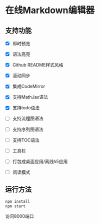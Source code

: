 # 在线Markdown编辑器

## 支持功能

- [x] 即时预览
- [x] 语法高亮
- [x] Github README样式风格
- [x] 滚动同步
- [x] 集成CodeMirror
- [x] 支持MathJax语法
- [x] 支持todo语法
- [ ] 支持流程图语法
- [ ] 支持序列图语法
- [ ] 支持TOC语法
- [ ] 工具栏
- [ ] 打包成桌面应用/离线h5应用
- [ ] 阅读模式


## 运行方法

```bash
npm install
npm start
```
访问8000端口

